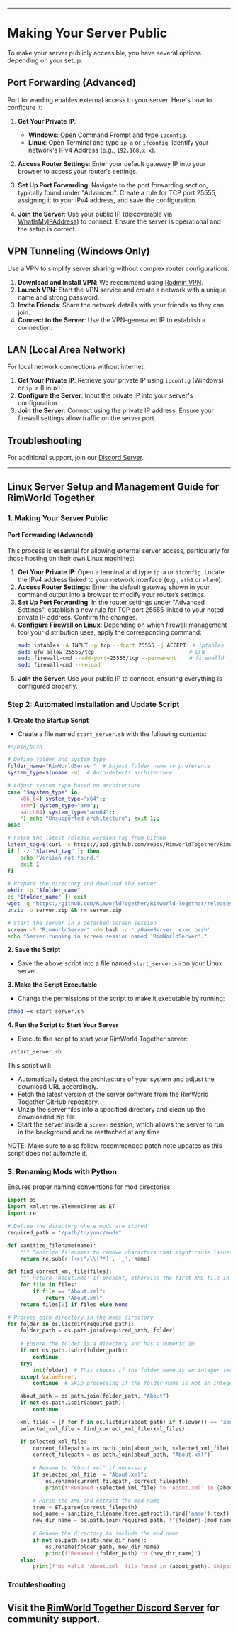 
---

# Making Your Server Public

To make your server publicly accessible, you have several options depending on your setup:

## Port Forwarding (Advanced)
Port forwarding enables external access to your server. Here's how to configure it:

1. **Get Your Private IP**:
   - **Windows**: Open Command Prompt and type `ipconfig`.
   - **Linux**: Open Terminal and type `ip a` or `ifconfig`.
   Identify your network's IPv4 Address (e.g., `192.168.x.x`).

2. **Access Router Settings**: Enter your default gateway IP into your browser to access your router's settings.

3. **Set Up Port Forwarding**: Navigate to the port forwarding section, typically found under "Advanced". Create a rule for TCP port 25555, assigning it to your IPv4 address, and save the configuration.

4. **Join the Server**: Use your public IP (discoverable via [WhatIsMyIPAddress](https://whatismyipaddress.com/)) to connect. Ensure the server is operational and the setup is correct.

## VPN Tunneling (Windows Only)
Use a VPN to simplify server sharing without complex router configurations:

1. **Download and Install VPN**: We recommend using [Radmin VPN](https://www.radmin-vpn.com/).
2. **Launch VPN**: Start the VPN service and create a network with a unique name and strong password.
3. **Invite Friends**: Share the network details with your friends so they can join.
4. **Connect to the Server**: Use the VPN-generated IP to establish a connection.

## LAN (Local Area Network)
For local network connections without internet:

1. **Get Your Private IP**: Retrieve your private IP using `ipconfig` (Windows) or `ip a` (Linux).
2. **Configure the Server**: Input the private IP into your server's configuration.
3. **Join the Server**: Connect using the private IP address. Ensure your firewall settings allow traffic on the server port.

## Troubleshooting
For additional support, join our [Discord Server](https://discord.gg/NCsArSaqBW).

---

## Linux Server Setup and Management Guide for RimWorld Together

### 1. Making Your Server Public

#### Port Forwarding (Advanced)
This process is essential for allowing external server access, particularly for those hosting on their own Linux machines:

1. **Get Your Private IP**: Open a terminal and type `ip a` or `ifconfig`. Locate the IPv4 address linked to your network interface (e.g., `eth0` or `wlan0`).
2. **Access Router Settings**: Enter the default gateway shown in your command output into a browser to modify your router’s settings.
3. **Set Up Port Forwarding**: In the router settings under "Advanced Settings", establish a new rule for TCP port 25555 linked to your noted private IP address. Confirm the changes.
4. **Configure Firewall on Linux**: Depending on which firewall management tool your distribution uses, apply the corresponding command:
   ```bash
   sudo iptables -A INPUT -p tcp --dport 25555 -j ACCEPT  # iptables
   sudo ufw allow 25555/tcp                              # UFW
   sudo firewall-cmd --add-port=25555/tcp --permanent    # firewalld
   sudo firewall-cmd --reload
   ```
5. **Join the Server**: Use your public IP to connect, ensuring everything is configured properly.

### Step 2: Automated Installation and Update Script

**1. Create the Startup Script**
- Create a file named `start_server.sh` with the following contents:

```bash
#!/bin/bash

# Define folder and system type
folder_name="RimWorldServer"  # Adjust folder name to preference
system_type=$(uname -m)  # Auto-detects architecture

# Adjust system type based on architecture
case "$system_type" in
    x86_64) system_type="x64";;
    arm*) system_type="arm";;
    aarch64) system_type="arm64";;
    *) echo "Unsupported architecture"; exit 1;;
esac

# Fetch the latest release version tag from GitHub
latest_tag=$(curl -s https://api.github.com/repos/RimworldTogether/Rimworld-Together/releases/latest | grep tag_name | grep -o "[0-9\\.]*")
if [ -z "$latest_tag" ]; then
    echo "Version not found."
    exit 1
fi

# Prepare the directory and download the server
mkdir -p "$folder_name"
cd "$folder_name" || exit
wget -q "https://github.com/RimworldTogether/Rimworld-Together/releases/download/$latest_tag/linux-$system_type.zip" -O server.zip
unzip -o server.zip && rm server.zip

# Start the server in a detached screen session
screen -S "RimWorldServer" -dm bash -c './GameServer; exec bash'
echo "Server running in screen session named 'RimWorldServer'."
```

**2. Save the Script**
- Save the above script into a file named `start_server.sh` on your Linux server.

**3. Make the Script Executable**
- Change the permissions of the script to make it executable by running:

```bash
chmod +x start_server.sh
```

**4. Run the Script to Start Your Server**
- Execute the script to start your RimWorld Together server:

```bash
./start_server.sh
```

This script will:
- Automatically detect the architecture of your system and adjust the download URL accordingly.
- Fetch the latest version of the server software from the RimWorld Together GitHub repository.
- Unzip the server files into a specified directory and clean up the downloaded zip file.
- Start the server inside a `screen` session, which allows the server to run in the background and be reattached at any time.

NOTE: Make sure to also follow recommended patch note updates as this script does not automate it.

### 3. Renaming Mods with Python

Ensures proper naming conventions for mod directories:

```python
import os
import xml.etree.ElementTree as ET
import re

# Define the directory where mods are stored
required_path = "/path/to/your/mods"

def sanitize_filename(name):
    """ Sanitize filenames to remove characters that might cause issues in file systems. """
    return re.sub(r'[<>:"/\\|?*]', '_', name)

def find_correct_xml_file(files):
    """ Return 'About.xml' if present, otherwise the first XML file in the list. """
    for file in files:
        if file == "About.xml":
            return "About.xml"
    return files[0] if files else None

# Process each directory in the mods directory
for folder in os.listdir(required_path):
    folder_path = os.path.join(required_path, folder)
    
    # Ensure the folder is a directory and has a numeric ID
    if not os.path.isdir(folder_path):
        continue
    try:
        int(folder)  # This checks if the folder name is an integer (mod ID)
    except ValueError:
        continue  # Skip processing if the folder name is not an integer

    about_path = os.path.join(folder_path, "About")
    if not os.path.isdir(about_path):
        continue

    xml_files = [f for f in os.listdir(about_path) if f.lower() == 'about.xml']
    selected_xml_file = find_correct_xml_file(xml_files)

    if selected_xml_file:
        current_filepath = os.path.join(about_path, selected_xml_file)
        correct_filepath = os.path.join(about_path, "About.xml")
        
        # Rename to "About.xml" if necessary
        if selected_xml_file != "About.xml":
            os.rename(current_filepath, correct_filepath)
            print(f"Renamed {selected_xml_file} to 'About.xml' in {about_path}")

        # Parse the XML and extract the mod name
        tree = ET.parse(correct_filepath)
        mod_name = sanitize_filename(tree.getroot().find('name').text)
        new_dir_name = os.path.join(required_path, f"{folder}-{mod_name}")
        
        # Rename the directory to include the mod name
        if not os.path.exists(new_dir_name):
            os.rename(folder_path, new_dir_name)
            print(f"Renamed {folder_path} to {new_dir_name}")
    else:
        print(f"No valid 'About.xml' file found in {about_path}. Skipping directory.")
```

### Troubleshooting
Visit the [RimWorld Together Discord Server](https://discord.gg/NCsArSaqBW) for community support.
---
